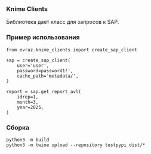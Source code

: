 ### Knime Clients
Библиотека дает класс для запросов к SAP.

### Пример использования
```
from evraz.knime_clients import create_sap_client

sap = create_sap_client(
    user='user',
    password=password1!',
    cache_path='metadata/',
)

report = sap.get_report_avl(
    idrep=1,
    month=3,
    year=2025,
)
```
### Сборка
```
python3 -m build
python3 -m twine upload --repository testpypi dist/*
```